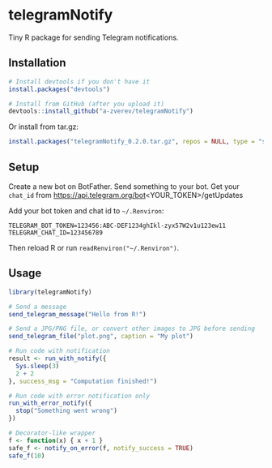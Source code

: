 # telegramNotify

Tiny R package for sending Telegram notifications.

## Installation

```r
# Install devtools if you don't have it
install.packages("devtools")

# Install from GitHub (after you upload it)
devtools::install_github("a-zverev/telegramNotify")
```

Or install from tar.gz:

```r
install.packages("telegramNotify_0.2.0.tar.gz", repos = NULL, type = "source")
```

## Setup

Create a new bot on BotFather. Send something to your bot. Get your `chat_id` from https://api.telegram.org/bot<YOUR_TOKEN>/getUpdates

Add your bot token and chat id to `~/.Renviron`:

```
TELEGRAM_BOT_TOKEN=123456:ABC-DEF1234ghIkl-zyx57W2v1u123ew11
TELEGRAM_CHAT_ID=123456789
```

Then reload R or run `readRenviron("~/.Renviron")`.

## Usage

```r
library(telegramNotify)

# Send a message
send_telegram_message("Hello from R!")

# Send a JPG/PNG file, or convert other images to JPG before sending
send_telegram_file("plot.png", caption = "My plot")

# Run code with notification
result <- run_with_notify({
  Sys.sleep(3)
  2 + 2
}, success_msg = "Computation finished!")

# Run code with error notification only
run_with_error_notify({
  stop("Something went wrong")
})

# Decorator-like wrapper
f <- function(x) { x + 1 }
safe_f <- notify_on_error(f, notify_success = TRUE)
safe_f(10)
```
